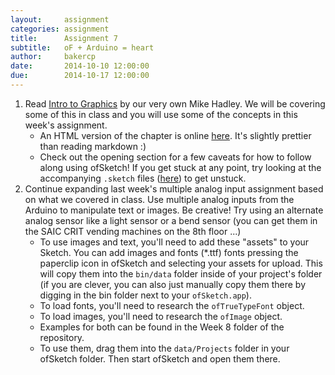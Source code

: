 ```yaml
---
layout:     assignment
categories: assignment
title:      Assignment 7
subtitle:   oF + Arduino = heart
author:     bakercp
date:       2014-10-10 12:00:00
due:        2014-10-17 12:00:00
---
```


1. Read [Intro to Graphics](https://github.com/openframeworks/ofBook/blob/master/chapters/intro_to_graphics/chapter.md) by our very own Mike Hadley.  We will be covering some of this in class and you will use some of the concepts in this week's assignment.
    - An HTML version of the chapter is online [here](http://www.mikewesthad.com/webBookTesting/chapters/intro_to_graphics.html).  It's slightly prettier than reading markdown :)
    - Check out the opening section for a few caveats for how to follow along using ofSketch!  If you get stuck at any point, try looking at the accompanying `.sketch` files ([here](https://github.com/openframeworks/ofBook/tree/master/chapters/intro_to_graphics/code)) to get unstuck. 
1. Continue expanding last week's multiple analog input assignment based on what we covered in class.  Use multiple analog inputs from the Arduino to manipulate text or images.  Be creative!  Try using an alternate analog sensor like a light sensor or a bend sensor (you can get them in the SAIC CRIT vending machines on the 8th floor ...)
    - To use images and text, you'll need to add these "assets" to your Sketch.  You can add images and fonts (*.ttf) fonts pressing the paperclip icon in ofSketch and selecting your assets for upload.  This will copy them into the `bin/data` folder inside of your project's folder (if you are clever, you can also just manually copy them there by digging in the bin folder next to your `ofSketch.app`).
    - To load fonts, you'll need to research the `ofTrueTypeFont` object.
    - To load images, you'll need to research the `ofImage` object.
    - Examples for both can be found in the Week 8 folder of the repository.
    - To use them, drag them into the `data/Projects` folder in your ofSketch folder.  Then start ofSketch and open them there.